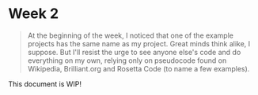 # Week 2

> At the beginning of the week, I noticed that one of the example projects has the same name as my project. Great minds think alike, I suppose. But I'll resist the urge to see anyone else's code and do everything on my own, relying only on pseudocode found on Wikipedia, Brilliant.org and Rosetta Code (to name a few examples).

This document is WIP!
